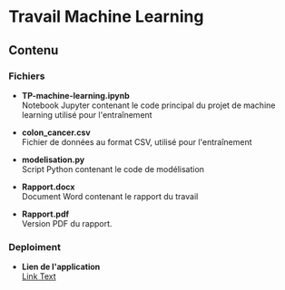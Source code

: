 # Travail Machine Learning

## Contenu

### Fichiers
- **TP-machine-learning.ipynb**  
  Notebook Jupyter contenant le code principal du projet de machine learning utilisé pour l'entraînement 

- **colon_cancer.csv**  
  Fichier de données au format CSV, utilisé pour l'entraînement

- **modelisation.py**  
  Script Python contenant le code de modélisation

- **Rapport.docx**  
  Document Word contenant le rapport du travail

- **Rapport.pdf**  
  Version PDF du rapport.  

### Deploiment
- **Lien de l'application**  
  [Link Text](https://tp-machine-learning-groupe-2.onrender.com/)  
